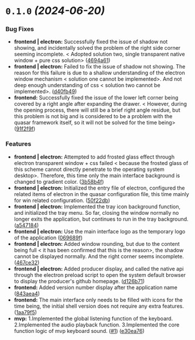 # `0.1.0` *(2024-06-20)*
 
### Bug Fixes

* **frontend | electron:** Successfully fixed the issue of shadow not showing, and incidentally solved the problem of the right side corner seeming incomplete. < Adopted solution two, single transparent native window + pure css solution> ([4694a61](https://github.com/LuSrackhall/KeyTone/commit/4694a613f61f81b417562a3b806e05a7b44aa5b4))
* **frontend | electron:** Failed to fix the issue of shadow not showing. The reason for this failure is due to a shallow understanding of the electron window mechanism < solution one cannot be implemented>. And not deep enough understanding of css < solution two cannot be implemented>. ([d40fb49](https://github.com/LuSrackhall/KeyTone/commit/d40fb499c45c47a752313f5d5fa7b59bc581b53d))
* **frontend:** Successfully fixed the issue of the lower left corner being covered by a right angle after expanding the drawer. < However, during the opening process, there will still be a brief right angle residue, but this problem is not big and is considered to be a problem with the quasar framework itself, so it will not be solved for the time being> ([91f2f9f](https://github.com/LuSrackhall/KeyTone/commit/91f2f9fe17b4eb87193e487693c5fc8811755d0f))


### Features

* **frontend | electron:** Attempted to add frosted glass effect through electron transparent window + css failed < because the frosted glass of this scheme cannot directly penetrate to the operating system desktop>. Therefore, this time only the main interface background is changed to gradient color. ([3b58b4f](https://github.com/LuSrackhall/KeyTone/commit/3b58b4f0ca77d00d67e4374aa22dbe321b6311e8))
* **frontend | electron:** Initialized the entry file of electron, configured the related items of electron in the quasar configuration file, this time mainly for win related configuration. ([50f22db](https://github.com/LuSrackhall/KeyTone/commit/50f22db02d61ff68728fd9416212ba83ba4e03b3))
* **frontend | electron:** Implemented the tray icon background function, and initialized the tray menu. So far, closing the window normally no longer exits the application, but continues to run in the tray background. ([a547184](https://github.com/LuSrackhall/KeyTone/commit/a547184df52a0ff7caf2beecad28483807b2623a))
* **frontend | electron:** Use the main interface logo as the temporary logo of the application ([069689f](https://github.com/LuSrackhall/KeyTone/commit/069689f9baf49a7296769b0292d6f672d1925881))
* **frontend | electron:** Added window rounding, but due to the content being full < it has been confirmed that this is the reason>, the shadow cannot be displayed normally. And the right corner seems incomplete. ([467ce32](https://github.com/LuSrackhall/KeyTone/commit/467ce329a44a5f587a3d7f580cd3fdfc41af98df))
* **frontend | electron:** Added producer display, and called the native api through the electron preload script to open the system default browser to display the producer's github homepage. ([d126b71](https://github.com/LuSrackhall/KeyTone/commit/d126b712193a331c83bcfa3110687f34ea5a8143))
* **frontend:** Added version number display after the application name ([843aea4](https://github.com/LuSrackhall/KeyTone/commit/843aea47c91b804a0fd64539adc8a547bbb314c4))
* **frontend:** The main interface only needs to be filled with icons for the time being, the initial shell version does not require any extra features. ([1aa79f5](https://github.com/LuSrackhall/KeyTone/commit/1aa79f51f2c519e84f27aa9b7eef22a5180816f1))
* **mvp:** 1.Implemented the global listening function of the keyboard. 2.Implemented the audio playback function. 3.Implemented the core function logic of mvp keyboard sound. ([#1](https://github.com/LuSrackhall/KeyTone/issues/1)) ([e30ea76](https://github.com/LuSrackhall/KeyTone/commit/e30ea7656d72a7b40afc129e52bc5fa961e9c98a))
